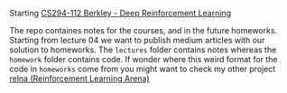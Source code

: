 Starting [CS294-112 Berkley - Deep Reinforcement Learning](http://rail.eecs.berkeley.edu/deeprlcourse/)

The repo containes notes for the courses, and in the future homeworks. Starting from lecture 04 we want to publish medium articles with our solution to homeworks. 
The `lectures` folder contains notes whereas the `homework` folder contains code. If wonder where this weird format for the code in `homeworks` come from you might want to check my other project [relna (Reinforcement Learning Arena)](https://github.com/solbiatialessandro/relna)
